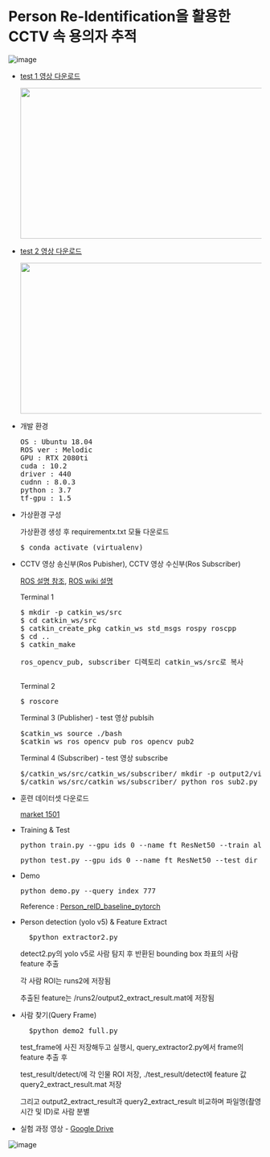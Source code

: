 # Person Re-Identification을 활용한 CCTV 속 용의자 추적

![image](https://user-images.githubusercontent.com/80872528/145921687-e0805b3e-e99b-4eb2-bbc5-36b3e2822606.png)



* [test 1 영상 다운로드](https://github.com/Achilleas/cctv-prototype-deepsort/blob/master/videos/town_short.mp4)

  <p align="center">
    <img width="500" height="300" src="https://user-images.githubusercontent.com/80872528/145817522-b7b12a6b-b970-4fb7-89e2-5ba0f4c22ee3.png">
  </p>

* [test 2 영상 다운로드](http://www.cvg.reading.ac.uk/PETS2009/a.html)
  
  <p align="center">
    <img width="500" height="300" src="https://user-images.githubusercontent.com/80872528/145817577-c10c2da0-6f01-46f8-acf5-31c27b681d83.png">
  </p>
  



* 개발 환경

  <pre>
  OS : Ubuntu 18.04
  ROS ver : Melodic
  GPU : RTX 2080ti
  cuda : 10.2
  driver : 440
  cudnn : 8.0.3
  python : 3.7  
  tf-gpu : 1.5  
  </pre>
  
  
* 가상환경 구성  
  
  가상환경 생성 후 requirementx.txt 모듈 다운로드
  
  <pre>
  $ conda activate (virtualenv)
  </pre>
  

* CCTV 영상 송신부(Ros Pubisher), CCTV 영상 수신부(Ros Subscriber)
  
  [ROS 설명 참조](https://github.com/SungjoonCho/ROS-study), [ROS wiki 설명](http://wiki.ros.org/ROS/Tutorials)
  
  Terminal 1
  <pre>
  $ mkdir -p catkin_ws/src
  $ cd catkin_ws/src
  $ catkin_create_pkg catkin_ws std_msgs rospy roscpp
  $ cd ..
  $ catkin_make
  
  ros_opencv_pub, subscriber 디렉토리 catkin_ws/src로 복사
  
  </pre>

  Terminal 2
  <pre>
  $ roscore
  </pre>
  
  Terminal 3 (Publisher) - test 영상 publsih
  <pre>
  $catkin_ws source ./bash
  $catkin_ws ros_opencv_pub ros_opencv_pub2 
  </pre>
  
  Terminal 4 (Subscriber) - test 영상 subscribe
  <pre>
  $/catkin_ws/src/catkin_ws/subscriber/ mkdir -p output2/video
  $/catkin_ws/src/catkin_ws/subscriber/ python ros_sub2.py
  </pre>
   


* 훈련 데이터셋 다운로드

  [market 1501](https://www.kaggle.com/pengcw1/market-1501/data)
  
* Training & Test
  <pre>
  python train.py --gpu_ids 0 --name ft_ResNet50 --train_all --batchsize 32  --data_dir your_data_path
  </pre>
  
  <pre>
  python test.py --gpu_ids 0 --name ft_ResNet50 --test_dir your_data_path  --batchsize 32 --which_epoch 59
  </pre>
  
* Demo
  <pre>
  python demo.py --query_index 777
  </pre>
  
  Reference : [Person_reID_baseline_pytorch](https://github.com/layumi/Person_reID_baseline_pytorch/blob/master/tutorial/README.md)


* Person detection (yolo v5) & Feature Extract
  
  <pre>
    $python extractor2.py
  </pre>

  detect2.py의 yolo v5로 사람 탐지 후 반환된 bounding box 좌표의 사람 feature 추출
  
  각 사람 ROI는 runs2에 저장됨
  
  추출된 feature는 /runs2/output2_extract_result.mat에 저장됨
  
  
* 사람 찾기(Query Frame)

  <pre>
    $python demo2_full.py 
  </pre>
  
  test_frame에 사진 저장해두고 실행시, query_extractor2.py에서 frame의 feature 추출 후 
  
  test_result/detect/에 각 인물 ROI 저장, ./test_result/detect에 feature 값 query2_extract_result.mat 저장
  
  그리고 output2_extract_result과 query2_extract_result 비교하며 파일명(촬영시간 및 ID)로 사람 분별
  
  

* 실험 과정 영상 - [Google Drive](https://drive.google.com/drive/folders/1nzh57DeMqPWge6X7Q2PlNvUwW7iobQ2W?usp=sharing)

![image](https://user-images.githubusercontent.com/80872528/145921687-e0805b3e-e99b-4eb2-bbc5-36b3e2822606.png)


